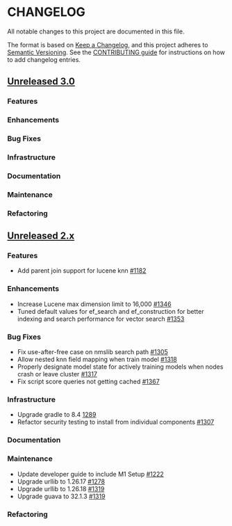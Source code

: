 # CHANGELOG
All notable changes to this project are documented in this file.

The format is based on [Keep a Changelog](https://keepachangelog.com/en/1.0.0/), and this project adheres to [Semantic Versioning](https://semver.org/spec/v2.0.0.html). See the [CONTRIBUTING guide](./CONTRIBUTING.md#Changelog) for instructions on how to add changelog entries.

## [Unreleased 3.0](https://github.com/opensearch-project/k-NN/compare/2.x...HEAD)
### Features
### Enhancements
### Bug Fixes
### Infrastructure
### Documentation
### Maintenance
### Refactoring

## [Unreleased 2.x](https://github.com/opensearch-project/k-NN/compare/2.11...2.x)
### Features
* Add parent join support for lucene knn [#1182](https://github.com/opensearch-project/k-NN/pull/1182)
### Enhancements
* Increase Lucene max dimension limit to 16,000 [#1346](https://github.com/opensearch-project/k-NN/pull/1346)
* Tuned default values for ef_search and ef_construction for better indexing and search performance for vector search [#1353](https://github.com/opensearch-project/k-NN/pull/1353)
### Bug Fixes
* Fix use-after-free case on nmslib search path [#1305](https://github.com/opensearch-project/k-NN/pull/1305)
* Allow nested knn field mapping when train model [#1318](https://github.com/opensearch-project/k-NN/pull/1318)
* Properly designate model state for actively training models when nodes crash or leave cluster [#1317](https://github.com/opensearch-project/k-NN/pull/1317)
* Fix script score queries not getting cached [#1367](https://github.com/opensearch-project/k-NN/pull/1367)
### Infrastructure
* Upgrade gradle to 8.4 [1289](https://github.com/opensearch-project/k-NN/pull/1289)
* Refactor security testing to install from individual components [#1307](https://github.com/opensearch-project/k-NN/pull/1307)
### Documentation
### Maintenance
* Update developer guide to include M1 Setup [#1222](https://github.com/opensearch-project/k-NN/pull/1222)
* Upgrade urllib to 1.26.17 [#1278](https://github.com/opensearch-project/k-NN/pull/1278)
* Upgrade urllib to 1.26.18 [#1319](https://github.com/opensearch-project/k-NN/pull/1319)
* Upgrade guava to 32.1.3 [#1319](https://github.com/opensearch-project/k-NN/pull/1319)
### Refactoring
